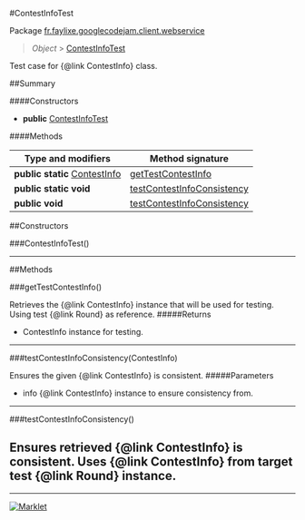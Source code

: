 #ContestInfoTest

Package [fr.faylixe.googlecodejam.client.webservice](README.md)<br>
> *Object* > [ContestInfoTest](ContestInfoTest.md)

Test case for {@link ContestInfo} class.

##Summary

####Constructors

* **public** [ContestInfoTest](#contestinfotest)

####Methods

Type and modifiers | Method signature
 --- | --- 
**public static** [ContestInfo](ContestInfo.md) | [getTestContestInfo](#gettestcontestinfo)
**public static** **void** | [testContestInfoConsistency](#testcontestinfoconsistencycontestinfo)
**public** **void** | [testContestInfoConsistency](#testcontestinfoconsistency)


##Constructors

###ContestInfoTest()



---

##Methods

###getTestContestInfo()


Retrieves the {@link ContestInfo} instance
 that will be used for testing. Using
 test {@link Round} as reference.
#####Returns


* ContestInfo instance for testing.

---
###testContestInfoConsistency(ContestInfo)


Ensures the given {@link ContestInfo} is
 consistent.
#####Parameters


* info {@link ContestInfo} instance to ensure consistency from.

---
###testContestInfoConsistency()


Ensures retrieved {@link ContestInfo} is
 consistent. Uses {@link ContestInfo} from
 target test {@link Round} instance.
---
---
[![Marklet](https://img.shields.io/badge/Generated%20by-Marklet-green.svg)](https://github.com/Faylixe/marklet)